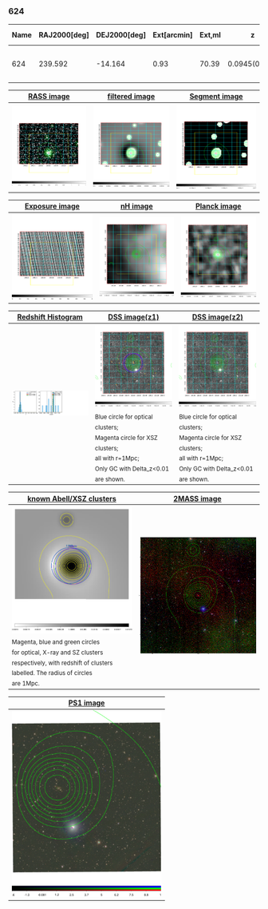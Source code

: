<div STYLE="page-break-after: always;"></div>

### 624

|Name|RAJ2000[deg]|DEJ2000[deg] |Ext[arcmin]| Ext,ml | z | z_src| C|GC(XSZ,Delta_z<0.01)| GC(OPT,Delta_z<0.01)|GC| R_sig[arcmin] | R500[arcmin] | R500[Mpc]| CRsig[c/s] | CR500[c/s] |L500[1E44 erg/s]|F500[1E-12 erg/s/cm^2]| M500[1E14 Msun]|Tx[keV]|Cnt_sig|Beta|Rc[arcmin]|Comment|Alias|
|---|---|---|---|---|---|------|---|--------|---------|----------|---|---|---|---|---|---|---|---|---|---|---|---|---|---|
|624| 239.592| -14.164| 0.93| 70.39| 0.0945(0.006)| z1, z_xsz| B| MCXC, PSZ2, Tar| N| MCXC, N, PSZ2, Tar| 6.850| 10.894| 1.146| 0.561(0.049)| 0.622(0.054)| 2.442(0.074)| 10.867(0.327)| 4.69(0.07)| 5.72(0.05)| 252.7| 0.881(-0.099+0.080)| 2.429(-0.446+0.339)| -| k027|

|[RASS image](../image/624/624_img.pdf)|[filtered image](../image/624/624_fil.pdf)|[Segment image](../image/624/624_seg.pdf)|
|-------------------|--------------------|-------------------|
| <img src="../image/624/624_img.png" width="300">  | <img src="../image/624/624_fil.png" width="300">   | <img src="../image/624/624_seg.png" width="300">  |

|[Exposure image](../image/624/624_mex.pdf)| [nH image](../image/624/624_nh.pdf)| [Planck image](../image/624/624_p.pdf)|
|-------------------|--------------------|-------------------|
|<img src="../image/624/624_mex.png" width="300">   | <img src="../image/624/624_nh.png" width="300">    | <img src="../image/624/624_p.png" width="300"> |

|[Redshift Histogram](../image/624/624_zg.pdf) | [DSS image(z1)](../image/624/624_dss_z1.pdf)      |  [DSS image(z2)](../image/624/624_dss_z2.pdf)    |
|-------------------|--------------------|-------------------|
|<img src="../image/624/624_zg.png" width="300"> |<img src="../image/624/624_dss_z1.png" width="300"> <sub><br>Blue circle for optical clusters; <br>Magenta circle for XSZ clusters; <br>all with r=1Mpc; <br>Only GC with Delta_z<0.01 are shown. </sub>| <img src="../image/624/624_dss_z2.png" width="300"><sub><br>Blue circle for optical clusters; <br>Magenta circle for XSZ clusters; <br>all with r=1Mpc; <br>Only GC with Delta_z<0.01 are shown. </sub> |

|[known Abell/XSZ clusters](../image/624/624_gc.pdf) | [2MASS image](../image/624/624_2mass.pdf)      |
|-------------------|-------------------|
|<img src=../image/624/624_gc.png width="300"> <br><sub>Magenta, blue and green circles <br>for optical, X-ray and SZ clusters <br>respectively, with redshift of clusters <br>labelled. The radius of circles <br>are 1Mpc.</sub>|<img src="../image/624/624_2mass.png" width="300">  |

|[PS1 image](../image/624/624_ps1.pdf)            |
|-------------------|
| <img src="../image/624/624_ps1.pdf" width="300">  |
